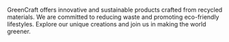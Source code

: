 GreenCraft offers innovative and sustainable products crafted from recycled materials. We are committed to reducing waste and promoting eco-friendly lifestyles. Explore our unique creations and join us in making the world greener.

